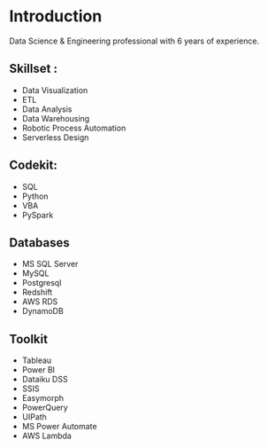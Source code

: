 # Introduction
Data Science & Engineering professional with 6 years of experience.

## Skillset :
* Data Visualization 
* ETL
* Data Analysis 
* Data Warehousing 
* Robotic Process Automation 
* Serverless Design

## Codekit:
* SQL 
* Python 
* VBA
* PySpark

## Databases
* MS SQL Server
* MySQL 
* Postgresql
* Redshift
* AWS RDS
* DynamoDB

## Toolkit
* Tableau 
* Power BI
* Dataiku DSS
* SSIS
* Easymorph
* PowerQuery
* UIPath 
* MS Power Automate 
* AWS Lambda
